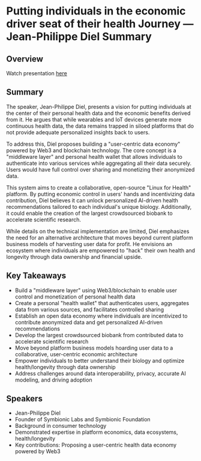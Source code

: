 # Putting individuals in the economic driver seat of their health Journey — Jean-Philippe Diel Summary

## Overview
Watch presentation [here](https://streameth.org/edge_city/watch?session=671608218f864ede039733ae)

## Summary
The speaker, Jean-Philippe Diel, presents a vision for putting individuals at the center of their personal health data and the economic benefits derived from it. He argues that while wearables and IoT devices generate more continuous health data, the data remains trapped in siloed platforms that do not provide adequate personalized insights back to users.

To address this, Diel proposes building a "user-centric data economy" powered by Web3 and blockchain technology. The core concept is a "middleware layer" and personal health wallet that allows individuals to authenticate into various services while aggregating all their data securely. Users would have full control over sharing and monetizing their anonymized data.

This system aims to create a collaborative, open-source "Linux for Health" platform. By putting economic control in users' hands and incentivizing data contribution, Diel believes it can unlock personalized AI-driven health recommendations tailored to each individual's unique biology. Additionally, it could enable the creation of the largest crowdsourced biobank to accelerate scientific research.

While details on the technical implementation are limited, Diel emphasizes the need for an alternative architecture that moves beyond current platform business models of harvesting user data for profit. He envisions an ecosystem where individuals are empowered to "hack" their own health and longevity through data ownership and financial upside.

## Key Takeaways
- Build a "middleware layer" using Web3/blockchain to enable user control and monetization of personal health data
- Create a personal "health wallet" that authenticates users, aggregates data from various sources, and facilitates controlled sharing
- Establish an open data economy where individuals are incentivized to contribute anonymized data and get personalized AI-driven recommendations
- Develop the largest crowdsourced biobank from contributed data to accelerate scientific research
- Move beyond platform business models hoarding user data to a collaborative, user-centric economic architecture
- Empower individuals to better understand their biology and optimize health/longevity through data ownership
- Address challenges around data interoperability, privacy, accurate AI modeling, and driving adoption

## Speakers
- Jean-Philippe Diel
- Founder of Symbionic Labs and Symbionic Foundation
- Background in consumer technology
- Demonstrated expertise in platform economics, data ecosystems, health/longevity
- Key contributions: Proposing a user-centric health data economy powered by Web3

